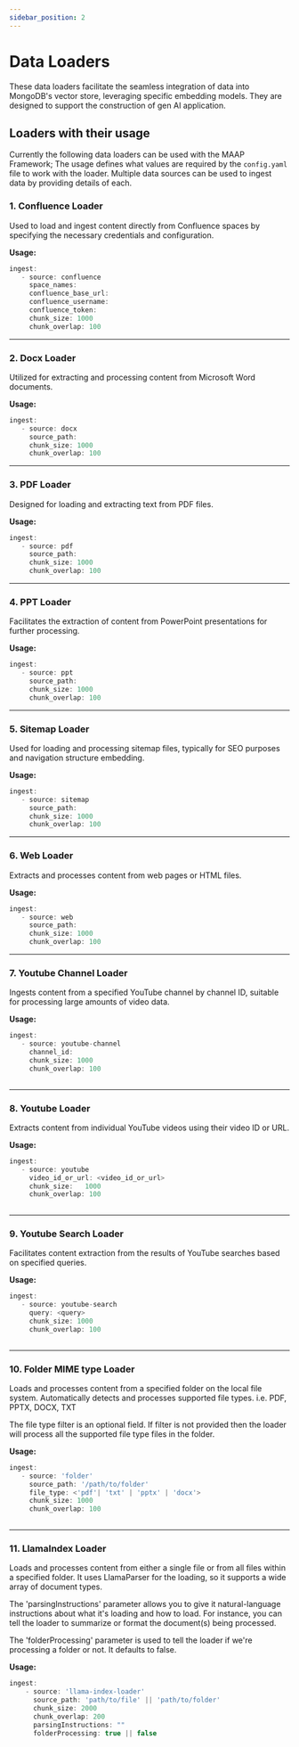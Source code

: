 ```yaml
---
sidebar_position: 2
---
```


# Data Loaders

These data loaders facilitate the seamless integration of data into MongoDB's vector store, leveraging specific embedding models. They are designed to support the construction of gen AI application.


## Loaders with their usage
Currently the following data loaders can be used with the MAAP Framework; The usage defines what values are required by the `config.yaml` file to work with the loader. Multiple data sources can be used to ingest data by providing details of each.

### 1. Confluence Loader

Used to load and ingest content directly from Confluence spaces by specifying the necessary credentials and configuration.

**Usage:**
```js
ingest:
   - source: confluence
     space_names:
     confluence_base_url:
     confluence_username:
     confluence_token:
     chunk_size: 1000
     chunk_overlap: 100
```

---

### 2. Docx Loader

Utilized for extracting and processing content from Microsoft Word documents.

**Usage:**
```js
ingest:
   - source: docx
     source_path:
     chunk_size: 1000
     chunk_overlap: 100
```

---

### 3. PDF Loader

Designed for loading and extracting text from PDF files.

**Usage:**
```js
ingest:
   - source: pdf
     source_path:
     chunk_size: 1000
     chunk_overlap: 100
```

---

### 4. PPT Loader

Facilitates the extraction of content from PowerPoint presentations for further processing.

**Usage:**
```js
ingest:
   - source: ppt
     source_path:
     chunk_size: 1000
     chunk_overlap: 100
```

---

### 5. Sitemap Loader

Used for loading and processing sitemap files, typically for SEO purposes and navigation structure embedding.

**Usage:**
```js
ingest:
   - source: sitemap
     source_path:
     chunk_size: 1000
     chunk_overlap: 100

```

---

### 6. Web Loader

Extracts and processes content from web pages or HTML files.

**Usage:**
```js
ingest:
   - source: web
     source_path:
     chunk_size: 1000
     chunk_overlap: 100

```

---

### 7. Youtube Channel Loader

Ingests content from a specified YouTube channel by channel ID, suitable for processing large amounts of video data.

**Usage:**
```js
ingest:
   - source: youtube-channel
     channel_id:
     chunk_size: 1000
     chunk_overlap: 100
    
```

---

### 8. Youtube Loader

Extracts content from individual YouTube videos using their video ID or URL.

**Usage:**
```js
ingest:
   - source: youtube
     video_id_or_url: <video_id_or_url>
     chunk_size:   1000
     chunk_overlap: 100
    
```

---

### 9. Youtube Search Loader

Facilitates content extraction from the results of YouTube searches based on specified queries.

**Usage:**
```js
ingest:
   - source: youtube-search
     query: <query>
     chunk_size: 1000
     chunk_overlap: 100
    
```
---

### 10. Folder MIME type Loader

Loads and processes content from a specified folder on the local file system. Automatically detects and processes supported file types.
i.e. PDF, PPTX, DOCX, TXT

The file type filter is an optional field. If filter is not provided then the loader will process all the supported file type files in the folder.

**Usage:**
```js
ingest:
   - source: 'folder'
     source_path: '/path/to/folder'
     file_type: <'pdf'| 'txt' | 'pptx' | 'docx'> 
     chunk_size: 1000
     chunk_overlap: 100
    
```

---

### 11. LlamaIndex Loader

Loads and processes content from either a single file or from all files within a specified folder.
It uses LlamaParser for the loading, so it supports a wide array of document types.

The 'parsingInstructions' parameter allows you to give it natural-language instructions about what it's loading and how to load.
For instance, you can tell the loader to summarize or format the document(s) being processed.

The 'folderProcessing' parameter is used to tell the loader if we're processing a folder or not. It defaults to false.

**Usage:**
```js
ingest:
    - source: 'llama-index-loader'
      source_path: 'path/to/file' || 'path/to/folder'
      chunk_size: 2000
      chunk_overlap: 200
      parsingInstructions: ""
      folderProcessing: true || false

```